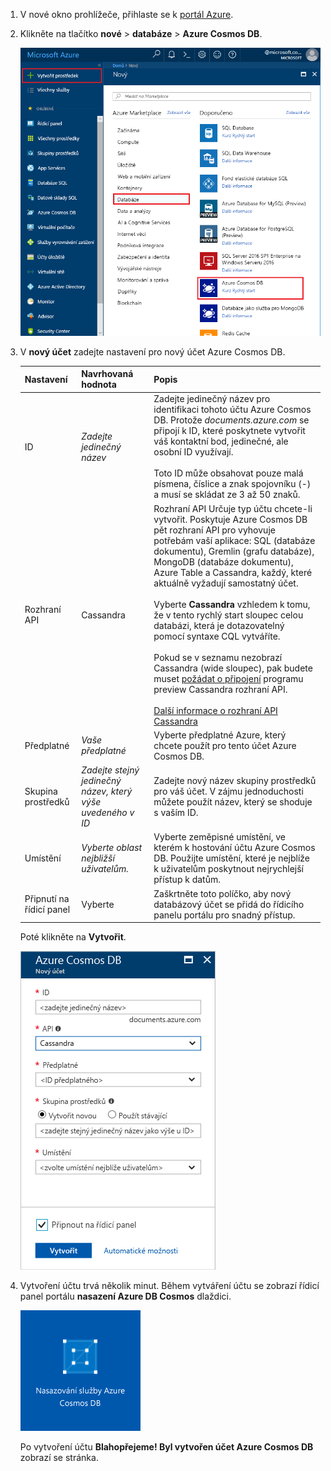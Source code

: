 1. V nové okno prohlížeče, přihlaste se k [portál Azure](https://portal.azure.com/).
2. Klikněte na tlačítko **nové** > **databáze** > **Azure Cosmos DB**.
   
   ![Podokno databází portálu Azure Portal](./media/cosmos-db-create-dbaccount-cassandra/create-nosql-db-databases-json-tutorial-1.png)

3. V **nový účet** zadejte nastavení pro nový účet Azure Cosmos DB. 
 
    Nastavení|Navrhovaná hodnota|Popis
    ---|---|---
    ID|*Zadejte jedinečný název*|Zadejte jedinečný název pro identifikaci tohoto účtu Azure Cosmos DB. Protože *documents.azure.com* se připojí k ID, které poskytnete vytvořit váš kontaktní bod, jedinečné, ale osobní ID využívají.<br><br>Toto ID může obsahovat pouze malá písmena, číslice a znak spojovníku (-) a musí se skládat ze 3 až 50 znaků.
    Rozhraní API|Cassandra|Rozhraní API Určuje typ účtu chcete-li vytvořit. Poskytuje Azure Cosmos DB pět rozhraní API pro vyhovuje potřebám vaší aplikace: SQL (databáze dokumentu), Gremlin (grafu databáze), MongoDB (databáze dokumentu), Azure Table a Cassandra, každý, které aktuálně vyžadují samostatný účet. <br><br>Vyberte **Cassandra** vzhledem k tomu, že v tento rychlý start sloupec celou databázi, která je dotazovatelný pomocí syntaxe CQL vytváříte.<br><br>Pokud se v seznamu nezobrazí Cassandra (wide sloupec), pak budete muset [požádat o připojení](https://aka.ms/cosmosdb-cassandra-signup) programu preview Cassandra rozhraní API.<br><br> [Další informace o rozhraní API Cassandra](../articles/cosmos-db/cassandra-introduction.md)|
    Předplatné|*Vaše předplatné*|Vyberte předplatné Azure, který chcete použít pro tento účet Azure Cosmos DB. 
    Skupina prostředků|*Zadejte stejný jedinečný název, který výše uvedeného v ID*|Zadejte nový název skupiny prostředků pro váš účet. V zájmu jednoduchosti můžete použít název, který se shoduje s vaším ID. 
    Umístění|*Vyberte oblast nejbližší uživatelům.*|Vyberte zeměpisné umístění, ve kterém k hostování účtu Azure Cosmos DB. Použijte umístění, které je nejblíže k uživatelům poskytnout nejrychlejší přístup k datům.
    Připnutí na řídicí panel | Vyberte | Zaškrtněte toto políčko, aby nový databázový účet se přidá do řídicího panelu portálu pro snadný přístup.

    Poté klikněte na **Vytvořit**.

    ![Okno Nový účet pro službu Azure Cosmos DB](./media/cosmos-db-create-dbaccount-cassandra/create-nosql-db-databases-json-tutorial-2.png)

4. Vytvoření účtu trvá několik minut. Během vytváření účtu se zobrazí řídicí panel portálu **nasazení Azure DB Cosmos** dlaždici.

    ![Na portálu Azure dlaždici oznámení](./media/cosmos-db-create-dbaccount-cassandra/deploying-cosmos-db.png)

    Po vytvoření účtu **Blahopřejeme! Byl vytvořen účet Azure Cosmos DB** zobrazí se stránka. 

